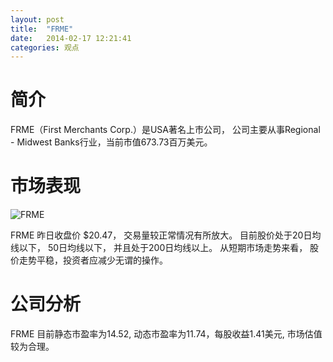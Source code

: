 ```yaml
---
layout: post
title:  "FRME"
date:   2014-02-17 12:21:41
categories: 观点
---
```


# 简介
FRME（First Merchants Corp.）是USA著名上市公司，
公司主要从事Regional - Midwest Banks行业，当前市值673.73百万美元。

# 市场表现

![FRME](http://finviz.com/chart.ashx?t=FRME&ty=c&ta=1&p=d&s=l)

FRME 昨日收盘价 $20.47，
交易量较正常情况有所放大。
目前股价处于20日均线以下，
50日均线以下，
并且处于200日均线以上。
从短期市场走势来看，
股价走势平稳，投资者应减少无谓的操作。

# 公司分析
FRME 目前静态市盈率为14.52, 动态市盈率为11.74，每股收益1.41美元,
市场估值较为合理。
